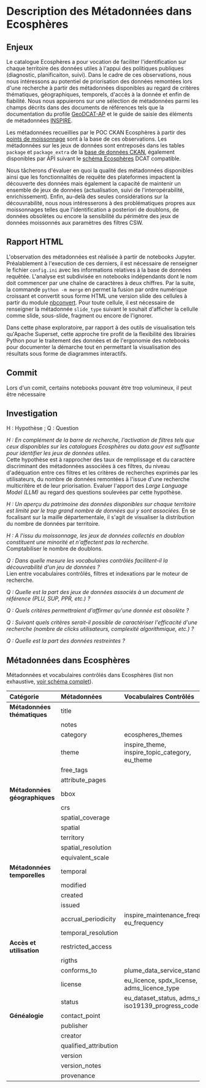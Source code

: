 # Description des Métadonnées dans Ecosphères

## Enjeux

Le catalogue Ecosphères a pour vocation de faciliter l'identification sur chaque territoire des données utiles à l'appui des politiques publiques (diagnostic, planificaiton, suivi). Dans le cadre de ces observations, nous nous intéressons au potentiel de priorisation des données remontées lors d'une recherche à partir des métadonnées disponibles au regard de critères thématiques, géographiques, temporels, d'accès à la donnée et enfin de fiabilité. Nous nous appuierons sur une sélection de métadonnées parmi les champs décrits dans des documents de références tels que la documentation du profile [GeoDCAT-AP](https://semiceu.github.io/GeoDCAT-AP/releases/) et le guide de saisie des éléments de métadonnées [INSPIRE](https://semiceu.github.io/GeoDCAT-AP/releases/).

Les métadonnées recueillies par le POC CKAN Ecosphères à partir des [points de moissonnage](https://github.com/ecolabdata/guichetdonnees-public/blob/main/moissonnages.json) sont à la base de ces observations. Les métadonnées sur les jeux de données sont entreposés dans les tables `package` et `package_extra` de la [base de données CKAN](https://boykoc.github.io/ckan/2019/10/21/ckan-283-database-diagram.html), également disponibles par API suivant le [schéma Ecosphères](https://github.com/ecolabdata/ckanext-ecospheres/blob/main/ckanext/ecospheres/scheming/ecospheres_dataset_schema.yaml) DCAT compatible.

Nous tâcherons d'évaluer en quoi la qualité des métadonnées disponibles ainsi que les fonctionnalités de requête des plateformes impactent la découverte des données mais également la capacité de maintenir un ensemble de jeux de données (actualisation, suivi de l'interopérabilité, enrichissement). Enfin, au-delà des seules considérations sur la découvrabilité, nous nous intéresserons à des problématiques propres aux moissonnages telles que l'identification a posteriori de doublons, de données obsolètes ou encore la sensibilité du périmètre des jeux de données moissonnés aux paramètres des filtres CSW.

## Rapport HTML

L'observation des métadonnées est réalisée à partir de notebooks Jupyter. Préalablement à l'execution de ces derniers, il est nécessaire de renseigner le fichier `config.ini` avec les informations relatives à la base de données requêtée. L'analyse est subdivisée en notebooks indépendants dont le nom doit commencer par une chaîne de caractères à deux chiffres. Par la suite, la commande `python -m merge` en permet la fusion par ordre numérique croissant et convertit sous forme HTML une version slide des cellules à partir du module [nbconvert](https://nbconvert.readthedocs.io/en/latest/). Pour toute cellule, il est nécessaire de renseigner la métadonnée `slide_type` suivant le souhait d'afficher la cellulle comme slide, sous-slide, fragment ou encore de l'ignorer.

Dans cette phase exploratoire, par rapport à des outils de visualisation tels qu'Apache Superset, cette approche tire profit de la flexibilité des librairies Python pour le traitement des données et de l'ergonomie des notebooks pour documenter la démarche tout en permettant la visualisation des résultats sous forme de diagrammes interactifs.

## Commit

Lors d'un comit, certains notebooks pouvant être trop volumineux, il peut être nécessaire 

## Investigation

H : Hypothèse ; Q : Question

*H : En complément de la barre de recherche, l'activation de filtres tels que ceux disponibles sur les catalogues Ecosphères ou data.gouv est suffisante pour identifier les jeux de données utiles.*  
Cette hypothèse est à rapprocher des taux de remplissage et du caractère discriminant des métadonnées associées à ces filtres, du niveau d'adéquation entre ces filtres et les critères de recherches exprimés par les utilisateurs, du nombre de données remontées à l'issue d'une recherche multicritère et de leur priorisation. Evaluer l'apport des *Large Language Model (LLM)* au regard des questions soulevées par cette hypothèse.

*H : Un aperçu du patrimoine des données disponibles sur chaque territoire est limité par le trop grand nombre de données qui y sont associées.*
En se focalisant sur la maille départementale, il s'agit de visualiser la distribution du nombre de données par territoire.

*H : A l'issu du moissonnage, les jeux de données collectés en doublon constituent une minorité et n'affectent pas la recherche.*  
Comptabiliser le nombre de doublons.

*Q : Dans quelle mesure les vocabulaires contrôlés facilitent-il la découvrabilité d'un jeu de données ?*  
Lien entre vocabulaires contrôlés, filtres et indexations par le moteur de recherche.

*Q : Quelle est la part des jeux de données associés à un document de référence (PLU, SUP, PPR, etc.) ?*

*Q : Quels critères permettraient d'affirmer qu'une donnée est obsolète ?*  

*Q : Suivant quels critères serait-il possible de caractériser l'efficacité d'une recherche (nombre de clicks utilisateurs, complexité algorithmique, etc.) ?*

*Q : Quelle est la part des données restreintes ?*

## Métadonnées dans Ecosphères

Métadonnées et vocabulaires contrôlés dans Ecosphères (list non exhaustive, [voir schéma complet](https://github.com/ecolabdata/ckanext-ecospheres/blob/main/ckanext/ecospheres/scheming/ecospheres_dataset_schema.yaml)).

|Catégorie            |Métadonnées   | Vocabulaires Contrôlés |
|:--                 |:--          |:--                     |
|**Métadonnées thématiques** | title | |
|                     | notes | |
|                     | category | ecospheres_themes |
|                     | theme | inspire_theme, inspire_topic_category, eu_theme |
|                     | free_tags | |
|                     | attribute_pages | |
|**Métadonnées géographiques**| bbox | |
|                       | crs | |
|                       | spatial_coverage | |
|                       | spatial | |
|                       | territory | |
|                       | spatial_resolution | |
|                       | equivalent_scale | |
|**Métadonnées temporelles**| temporal | |
|                     | modified | |
|                     | created | |
|                     | issued | |
|                     | accrual_periodicity | inspire_maintenance_frequency, eu_frequency |
|                     | temporal_resolution ||
|**Accès et utilisation**| restricted_access | |
|                     | rigths | |
|                     | conforms_to | plume_data_service_standard |
|                     | license | eu_licence, spdx_license, adms_licence_type |
|                     | status | eu_dataset_status, adms_status, iso19139_progress_code |
|**Généalogie**| contact_point | |
|                     | publisher | |
|                     | creator | |
|                     | qualified_attribution |  |
|                     | version |  |
|                     | version_notes |  |
|                     | provenance |  |


